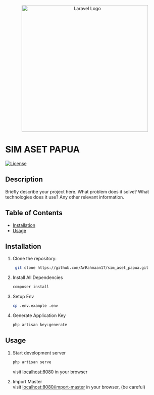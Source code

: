 <p align="center"><a href="https://laravel.com" target="_blank"><img src="https://raw.githubusercontent.com/laravel/art/master/logo-lockup/5%20SVG/2%20CMYK/1%20Full%20Color/laravel-logolockup-cmyk-red.svg" width="400" alt="Laravel Logo"></a></p>

# SIM ASET PAPUA

[![License](https://img.shields.io/badge/license-MIT-blue.svg)](https://opensource.org/licenses/MIT)

## Description

Briefly describe your project here. What problem does it solve? What technologies does it use? Any other relevant information.

## Table of Contents

- [Installation](#installation)
- [Usage](#usage)
<!-- - [Configuration](#configuration)
- [Features](#features)
- [Contributing](#contributing)
- [License](#license)
- [Acknowledgements](#acknowledgements) -->

## Installation

1. Clone the repository:

   ```bash 
    git clone https://github.com/ArRahmaan17/sim_aset_papua.git
    ```

2. Install All Dependencies

    ```bash
    composer install
    ```
3. Setup Env

    ```bash
    cp .env.example .env
    ```
3. Generate Application Key

    ```bash
    php artisan key:generate
    ```
## Usage

1. Start development server 

    ```bash
    php artisan serve
    ```
    visit <a href="localhost:8080">localhost:8080</a> in your browser

2. Import Master
    <br> 
    visit <a href="localhost:8080/import-master">localhost:8080/import-master</a> in your browser, (be careful)
    